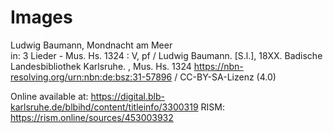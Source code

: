 # Images

Ludwig Baumann, Mondnacht am Meer  
in: 3 Lieder - Mus. Hs. 1324 : V, pf / Ludwig Baumann. [S.l.], 18XX. Badische Landesbibliothek Karlsruhe. , Mus. Hs. 1324 <https://nbn-resolving.org/urn:nbn:de:bsz:31-57896> / CC-BY-SA-Lizenz (4.0)

Online available at: <https://digital.blb-karlsruhe.de/blbihd/content/titleinfo/3300319>
RISM: <https://rism.online/sources/453003932>
